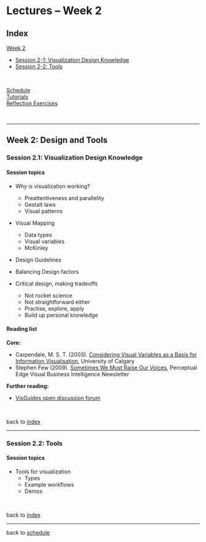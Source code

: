 # Lectures &ndash; Week 2


<a name = "index"></a>
## Index

[Week 2](#week_2)  
   * [Session 2-1: Visualization Design Knowledge](#2-1) 
   * [Session 2-2: Tools](#2-2)
   
<!-- 
[Week 3](lectures_week_3.md#week_3)   
   * [Session 3-1: Techniques I](lectures_week_3.md#3-1) 
   * [Session 3-2: Techniques II](lectures_week_3.md#3-2)
   
[Week 4](lectures_week_4.md#week_4)   
   * [Session 4-1: Geographic Data](lectures_week_4.md#4-1) 
   * [Session 2-2: Other Applications](lectures_week_4.md#4-2)
   
[Week 5](lectures_week_5.md#week_5)  
   * [Session 5-1: Interaction](lectures_week_5.md#5-1) 
   * [Session 5-2: Evaluation](lectures_week_5.md#5-2)
-->

<p>&nbsp;</p>


[Schedule](index.md)  
[Tutorials](tutorials.md)  
[Reflection Exercises](assessment.md#reflection_exercises)

<p>&nbsp;</p>

***

<a name = "week_2"></a>
## Week 2: Design and Tools

<a name = "2-1"></a>
### Session 2.1: Visualization Design Knowledge
<!-- 
  [Lecture slides](files/1.1-introduction.pdf)  
  [Quiz](https://bit.ly/sfcdv_quiz_1-1) &ndash; (requires login to Learn) 
-->

<!--

#### Video lectures

* [Datavis-2.1-1 Outline (2:28)](https://drive.google.com/file/d/1vPVDgYXknLEFq5rI_Prlw8Emr1QJwqtz/view?usp=sharing)
* [Datavis-2.1-2 Visual Perception (8:25)](https://drive.google.com/file/d/1Whd0QFshIb_LcCJqjvxWLtVimLlBcl06/view?usp=sharing)  
* [Datavis-2.1-3 Gestalt Laws (12:24)](https://drive.google.com/file/d/1LU_WA46zNphqz0yjkJn4Jg-6im78fnWE/view?usp=sharing) 
* [Datavis-2.1-4 Data Types (12:15)](https://drive.google.com/file/d/1wzYroSHsSuA9DMjbuXUmOkHIHb_VFKoa/view?usp=sharing)
* [Datavis-2.1-5 Visual Variables (10:19)](https://drive.google.com/file/d/1dVERP7EeJEU-lgWtOfCleUbLHWNsYhxr/view?usp=sharing) 
* [Datavis-2.1-6 Characteristics of Visual Variables (16:10)](https://drive.google.com/file/d/14txxIAj5dB35UZv9QkkPuylznPSMHCEf/view?usp=sharing)
* [Datavis-2.1-7 Visualization Guidelines (21:32)](https://drive.google.com/file/d/1Yl51wBotr75oWXdyxt3YS-kzA_zh80cN/view?usp=sharing)
* [Datavis-2.1-8 Wrap up (3:55)](https://drive.google.com/file/d/1qKISvd9O8qPDn7oZaAnPm-VJKYxoKIA6/view?usp=sharing)

##### Extra Detail &ndash; Color
* [Color for DataVis (15:51)](https://drive.google.com/file/d/1OJNjjLYsTCd9earLEzwjXYNr2miHwIVZ/view?usp=sharing)
* [Sequential Scales (11:31)](https://drive.google.com/file/d/1TOykUUalawuGTwF2cC1fcX6Eoo5LIErf/view?usp=sharing)
* [Diverging Scales (2:32)](https://drive.google.com/file/d/1p0CsQmmy8yRU1hlJf5kdEyiEq64urz9g/view?usp=sharing)
* [Categorical Scales (5:47)](https://drive.google.com/file/d/16bzJift_T4CTpppOLCIT-hIMlwpKqkEY/view?usp=sharing)
* [Rainbow Color Maps (11:51)](https://drive.google.com/file/d/1ptX7fk93_e72EfOR2SbMsbEa1gDizqCl/view?usp=sharing)
* [Color Blindness (6:27)](https://drive.google.com/file/d/1wr8oO-D4qdQ4YYALfWdW9ctOTOBLI5K7/view?usp=sharing)
* [Further Applications in DataVis (4:19)](https://drive.google.com/file/d/1EGYzRpaJZ9ZKlzIbYaR-t1pbFPkgnHTA/view?usp=sharing)
-->

#### Session topics

* Why is visualization working? 
    * Preattentiveness and parallelity
    * Gestalt laws
    * Visual patterns
* Visual Mapping
    * Data types
    * Visual variables
    * McKinley

* Design Guidelines 
* Balancing Design factors
* Critical design, making tradeoffs
    * Not rocket science
    * Not straightforward either
    * Practise, explore, apply
    * Build up personal knowledge


#### Reading list

**Core:**  
* Carpendale, M. S. T.  (2003). [Considering Visual Variables as a Basis for Information Visualisation](http://dx.doi.org/10.11575/PRISM/30495), University of Calgary
* Stephen Few (2009). [Sometimes We Must Raise Our Voices](http://www.perceptualedge.com/articles/visual_business_intelligence/sometimes_we_must_raise_our_voices.pdf), Perceptual Edge Visual Business Intelligence Newsletter


**Further reading:**  

* [VisGuides open discussion forum](https://visguides.org)


<p>&nbsp;</p>

back to [index](index)

***

<a name = "2-2"></a>
### Session 2.2: Tools

#### Session topics

* Tools for visualization
  * Types 
  * Example workflows
  * Demos

<!-- 
#### Reading list

**Core:**  
**Further reading:**  
-->
<p>&nbsp;</p>

back to [index](index)

***

back to [schedule](index.md)
